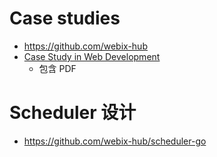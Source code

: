 # Case studies
* https://github.com/webix-hub
* [Case Study in Web Development](https://xbsoftware.com/case-studies-webdev)
  * 包含 PDF

# Scheduler 设计
* https://github.com/webix-hub/scheduler-go

